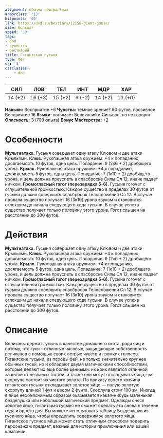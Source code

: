 ```yaml
---
alignment: обычно нейтральная
armorclass: '13'
hitpoints: '60'
link: https://dnd.su/bestiary/12158-giant-goose/
size: Большая
speed: '30'
tags:
- dnd
- существо
- бестиарий
title: Гигантская гусыня
type: Фея
cr: '3'
cssclasses:
    - dnd
---
```



| СИЛ | ЛОВ | ТЕЛ | ИНТ | МДР | ХАР |
|---|---|---|---|---|---|
| 14 (+2) | 16 (+3) | 15 (+2) | 6 (-2) | 14 (+2) | 11 (+0) |
**Навыки:** Восприятие +6
**Чувства:** тёмное зрение? 60 футов, пассивное Восприятие 16
**Языки:** понимает Великаний и Сильван, но не говорит
**Опасность:** 3 (700 опыта)
**Бонус Мастерства:** +2


# Особенности
**Мультиатака.** Гусыня совершает одну атаку Клювом и две атаки Крыльями.
**Клюв.** Рукопашная атака оружием: +4 к попаданию, досягаемость 10 футов, одна цель. Попадание: 9 (2к6 + 2) дробящего урона.
**Крыло.** Рукопашная атака оружием: +4 к попаданию, досягаемость 5 футов, одна цель. Попадание: 7 (1к10 + 2) дробящего урона, и цель должна преуспеть в спасброске Силы Сл 12, иначе падает ничком.
**Громогласный гогот (перезарядка 5-6).** Гусыня гогочет с оглушительной громкостью. Каждое существо в пределах 30 футов от гусыни должно совершить спасбросок Телосложения Сл 12. В случае провала существо получает 16 (3к10) урона звуком и становится оглохшим до начала следующего хода гусыни. В случае успеха существо получает только половину этого урона. Гогот слышен на расстоянии до 300 футов.


# Действия
**Мультиатака.** Гусыня совершает одну атаку Клювом и две атаки Крыльями.
**Клюв.** Рукопашная атака оружием: +4 к попаданию, досягаемость 10 футов, одна цель. Попадание: 9 (2к6 + 2) дробящего урона.
**Крыло.** Рукопашная атака оружием: +4 к попаданию, досягаемость 5 футов, одна цель. Попадание: 7 (1к10 + 2) дробящего урона, и цель должна преуспеть в спасброске Силы Сл 12, иначе падает ничком.
**Громогласный гогот (перезарядка 5-6).** Гусыня гогочет с оглушительной громкостью. Каждое существо в пределах 30 футов от гусыни должно совершить спасбросок Телосложения Сл 12. В случае провала существо получает 16 (3к10) урона звуком и становится оглохшим до начала следующего хода гусыни. В случае успеха существо получает только половину этого урона. Гогот слышен на расстоянии до 300 футов.


# Описание
Великаны держат гусынь в качестве домашнего скота, ради яиц и потому, что гуси - отличные часовые, защищающие собственность великанов с помощью своих острых чувств и громких голосов. Гигантские гусыни, из породы фей, не только значительно крупнее обычных гусей, но и обладают двумя магическими способностями, которые делают их еще более ценными: их крик является отличной защитой от незваных гостей, а также они могут откладывать яйца, чья скорлупа состоит из чистого золота. По приказу своего хозяина гигантская гусыня откладывает золотое яйцо — полую золотую скорлупу длиной 1 фут и весом 2 фунта. Скорлупа стоит 100 зм. Иногда в яйце необъяснимым образом оказывается какая-нибудь маленькая безделушка или небольшой магический предмет. Однажды снеся золотое яйцо, гигантская гусыня не сможет сделать это снова в течение года и одного дня. Вы можете использовать таблицу Безделушки из гусиного яйца, чтобы определить содержимое золотого яйца. Гигантское гусиное яйцо может стать отличным способом подарить персонажам предмет, важный для истории приключения или вашей кампании.